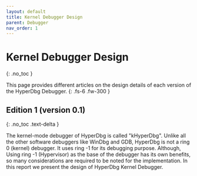 ```yaml
---
layout: default
title: Kernel Debugger Design
parent: Debugger
nav_order: 1
---
```


# Kernel Debugger Design
{: .no_toc }

This page provides different articles on the design details of each version of the HyperDbg Debugger.
{: .fs-6 .fw-300 }

## Edition 1 (version 0.1)
{: .no_toc .text-delta }

The kernel-mode debugger of HyperDbg is called "kHyperDbg". Unlike all the other software debuggers like WinDbg and GDB, HyperDbg is not a ring 0 (kernel) debugger. It uses ring -1 for its debugging purpose. Although, Using ring -1 (Hypervisor) as the base of the debugger has its own benefits, so many considerations are required to be noted for the implementation. In this report we present the design of HyperDbg Kernel Debugger.

